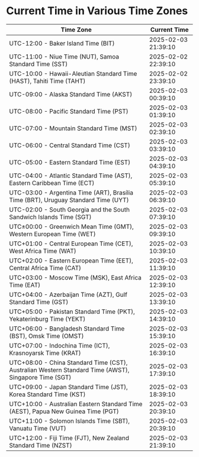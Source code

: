 # Current Time in Various Time Zones

| Time Zone | Current Time |
|-----------|--------------|
| UTC-12:00 - Baker Island Time (BIT) | 2025-02-03 21:39:10 |
| UTC-11:00 - Niue Time (NUT), Samoa Standard Time (SST) | 2025-02-02 22:39:10 |
| UTC-10:00 - Hawaii-Aleutian Standard Time (HAST), Tahiti Time (TAHT) | 2025-02-02 23:39:10 |
| UTC-09:00 - Alaska Standard Time (AKST) | 2025-02-03 00:39:10 |
| UTC-08:00 - Pacific Standard Time (PST) | 2025-02-03 01:39:10 |
| UTC-07:00 - Mountain Standard Time (MST) | 2025-02-03 02:39:10 |
| UTC-06:00 - Central Standard Time (CST) | 2025-02-03 03:39:10 |
| UTC-05:00 - Eastern Standard Time (EST) | 2025-02-03 04:39:10 |
| UTC-04:00 - Atlantic Standard Time (AST), Eastern Caribbean Time (ECT) | 2025-02-03 05:39:10 |
| UTC-03:00 - Argentina Time (ART), Brasília Time (BRT), Uruguay Standard Time (UYT) | 2025-02-03 06:39:10 |
| UTC-02:00 - South Georgia and the South Sandwich Islands Time (SGT) | 2025-02-03 07:39:10 |
| UTC±00:00 - Greenwich Mean Time (GMT), Western European Time (WET) | 2025-02-03 09:39:10 |
| UTC+01:00 - Central European Time (CET), West Africa Time (WAT) | 2025-02-03 10:39:10 |
| UTC+02:00 - Eastern European Time (EET), Central Africa Time (CAT) | 2025-02-03 11:39:10 |
| UTC+03:00 - Moscow Time (MSK), East Africa Time (EAT) | 2025-02-03 12:39:10 |
| UTC+04:00 - Azerbaijan Time (AZT), Gulf Standard Time (GST) | 2025-02-03 13:39:10 |
| UTC+05:00 - Pakistan Standard Time (PKT), Yekaterinburg Time (YEKT) | 2025-02-03 14:39:10 |
| UTC+06:00 - Bangladesh Standard Time (BST), Omsk Time (OMST) | 2025-02-03 15:39:10 |
| UTC+07:00 - Indochina Time (ICT), Krasnoyarsk Time (KRAT) | 2025-02-03 16:39:10 |
| UTC+08:00 - China Standard Time (CST), Australian Western Standard Time (AWST), Singapore Time (SGT) | 2025-02-03 17:39:10 |
| UTC+09:00 - Japan Standard Time (JST), Korea Standard Time (KST) | 2025-02-03 18:39:10 |
| UTC+10:00 - Australian Eastern Standard Time (AEST), Papua New Guinea Time (PGT) | 2025-02-03 20:39:10 |
| UTC+11:00 - Solomon Islands Time (SBT), Vanuatu Time (VUT) | 2025-02-03 20:39:10 |
| UTC+12:00 - Fiji Time (FJT), New Zealand Standard Time (NZST) | 2025-02-03 21:39:10 |
